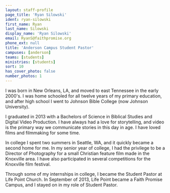 ```yaml
---
layout: staff-profile
page_title: 'Ryan Silowski'
ident: ryan-silowski
first_name: Ryan
last_name: Silowski
display_name: 'Ryan Silowski'
email: RyanS@faithpromise.org
phone_ext: null
title: 'Anderson Campus Student Pastor'
campuses: [anderson]
teams: [students]
ministries: [students]
sort: 10
has_cover_photo: false
number_photos: 1
---
```


I was born in New Orleans, LA, and moved to east Tennessee in the early 2000's. I was home schooled for all twelve years of my primary education, and after high school I went to Johnson Bible College (now Johnson University).

I graduated in 2013 with a Bachelors of Science in Biblical Studies and Digital Video Production. I have always had a love for storytelling, and video is the primary way we communicate stories in this day in age. I have loved films and filmmaking for some time.

In college I spent two summers in Seattle, WA, and it quickly became a second home for me. In my senior year of college, I had the privilege to be a Director of Photography for a small Christian feature film made in the Knoxville area. I have also participated in several competitions for the Knoxville film festival.

Through some of my internships in college, I became the Student Pastor at Life Point Church. In September of 2013, Life Point became a Faith Promise Campus, and I stayed on in my role of Student Pastor.